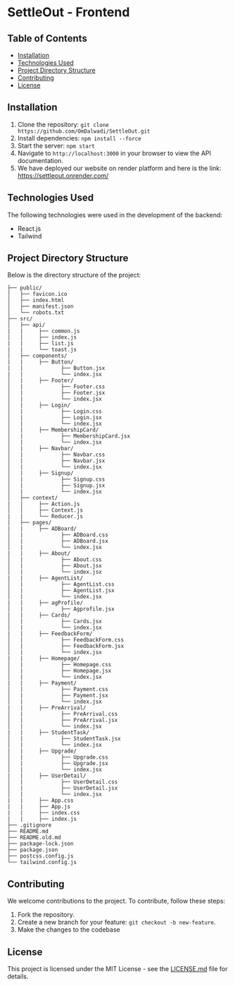 # SettleOut - Frontend


## Table of Contents

- [Installation](#installation)
- [Technologies Used](#technologies-used)
- [Project Directory Structure](#project-directory-structure)
- [Contributing](#contributing)
- [License](#license)

## Installation

1. Clone the repository: `git clone https://github.com/OmDalwadi/SettleOut.git`
2. Install dependencies: `npm install --force`
3. Start the server: `npm start`
4. Navigate to `http://localhost:3000` in your browser to view the API documentation.
5. We have deployed our website on render platform and here is the link: https://settleout.onrender.com/

## Technologies Used

The following technologies were used in the development of the backend:

- React.js
- Tailwind
## Project Directory Structure

Below is the directory structure of the project:

```
├── public/
│   ├── favicon.ico
│   ├── index.html
│   ├── manifest.json
│   └── robots.txt
├── src/
│   ├── api/
|   |     ├── common.js
│   │     ├── index.js
|   |     ├── list.js
|   |     └── toast.js
│   ├── components/
|   |     ├── Button/
|   |            ├── Button.jsx
|   |            └── index.jsx
│   |     ├── Footer/        
│   |            ├── Footer.css
│   |            ├── Footer.jsx
│   |            └── index.jsx
│   |     ├── Login/        
│   |            ├── Login.css
│   |            ├── Login.jsx
│   |            └── index.jsx
│   |     ├── MembershipCard/        
│   |            ├── MembershipCard.jsx
│   |            └── index.jsx
│   |     ├── Navbar/        
│   |            ├── Navbar.css
│   |            ├── Navbar.jsx
│   |            └── index.jsx
│   |     ├── Signup/        
│   |            ├── Signup.css
│   |            ├── Signup.jsx
│   |            └── index.jsx
│   ├── context/
|   |     ├── Action.js
│   │     ├── Context.js
|   |     └── Reducer.js
│   ├── pages/
|   |     ├── ADBoard/
│   |            ├── ADBoard.css
│   |            ├── ADBoard.jsx
│   |            └── index.jsx
|   |     ├── About/
│   |            ├── About.css
│   |            ├── About.jsx
│   |            └── index.jsx
|   |     ├── AgentList/
│   |            ├── AgentList.css
│   |            ├── AgentList.jsx
│   |            └── index.jsx
|   |     ├── agProfile/
│   |            ├── Agprofile.jsx
|   |     ├── Cards/
│   |            ├── Cards.jsx
│   |            └── index.jsx
|   |     ├── FeedbackForm/
│   |            ├── FeedbackForm.css
│   |            ├── FeedbackForm.jsx
│   |            └── index.jsx
|   |     ├── Homepage/
│   |            ├── Homepage.css
│   |            ├── Homepage.jsx
│   |            └── index.jsx
|   |     ├── Payment/
│   |            ├── Payment.css
│   |            ├── Payment.jsx
│   |            └── index.jsx
|   |     ├── PreArrival/
│   |            ├── PreArrival.css
│   |            ├── PreArrival.jsx
│   |            └── index.jsx
|   |     ├── StudentTask/
│   |            ├── StudentTask.jsx
│   |            └── index.jsx
|   |     ├── Upgrade/
│   |            ├── Upgrade.css
│   |            ├── Upgrade.jsx
│   |            └── index.jsx
|   |     ├── UserDetail/
│   |            ├── UserDetail.css
│   |            ├── UserDetail.jsx
│   |            └── index.jsx
|   |     ├── App.css
|   |     ├── App.js
|   |     ├── index.css
|   |     ├── index.js
├── .gitignore
├── README.md
├── README.old.md
├── package-lock.json
├── package.json
├── postcss.config.js
└── tailwind.config.js
```
## Contributing

We welcome contributions to the project. To contribute, follow these steps:

1. Fork the repository.
2. Create a new branch for your feature: `git checkout -b new-feature`.
3. Make the changes to the codebase


## License

This project is licensed under the MIT License - see the [LICENSE.md](LICENSE.md) file for details.


